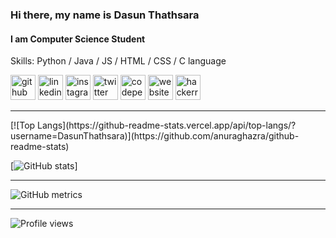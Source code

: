 ### Hi there, my name is Dasun Thathsara
#### I am Computer Science Student


Skills: Python / Java / JS / HTML / CSS / C language



[<img src='https://cdn.jsdelivr.net/npm/simple-icons@3.0.1/icons/github.svg' alt='github' height='40'>](https://github.com/DasunThathsara)
[<img src='https://cdn.jsdelivr.net/npm/simple-icons@3.0.1/icons/linkedin.svg' alt='linkedin' height='40'>](https://www.linkedin.com/in/dasun-thathsara-b969b5181/)
[<img src='https://cdn.jsdelivr.net/npm/simple-icons@3.0.1/icons/instagram.svg' alt='instagram' height='40'>](https://www.instagram.com/dasun_thathsara_/)
[<img src='https://cdn.jsdelivr.net/npm/simple-icons@3.0.1/icons/twitter.svg' alt='twitter' height='40'>](https://twitter.com/DasunThathsara4)
[<img src='https://cdn.jsdelivr.net/npm/simple-icons@3.0.1/icons/codepen.svg' alt='codepen' height='40'>](https://codepen.io/Dasun-Thathsara)
[<img src='https://cdn.jsdelivr.net/npm/simple-icons@3.0.1/icons/icloud.svg' alt='website' height='40'>](https://github.com/DasunThathsara)
[<img src='https://cdn.jsdelivr.net/npm/simple-icons@3.0.1/icons/hackerrank.svg' alt='hackerrank' height='40'>](https://www.hackerrank.com/Dasun_Thathsara)  

<hr>
[![Top Langs](https://github-readme-stats.vercel.app/api/top-langs/?username=DasunThathsara)](https://github.com/anuraghazra/github-readme-stats)

[![GitHub stats](https://github-readme-stats.vercel.app/api?username=DasunThathsara&show_icons=true)]

<hr>

![GitHub metrics](https://metrics.lecoq.io/DasunThathsara)

<hr>

![Profile views](https://gpvc.arturio.dev/DasunThathsara)  
